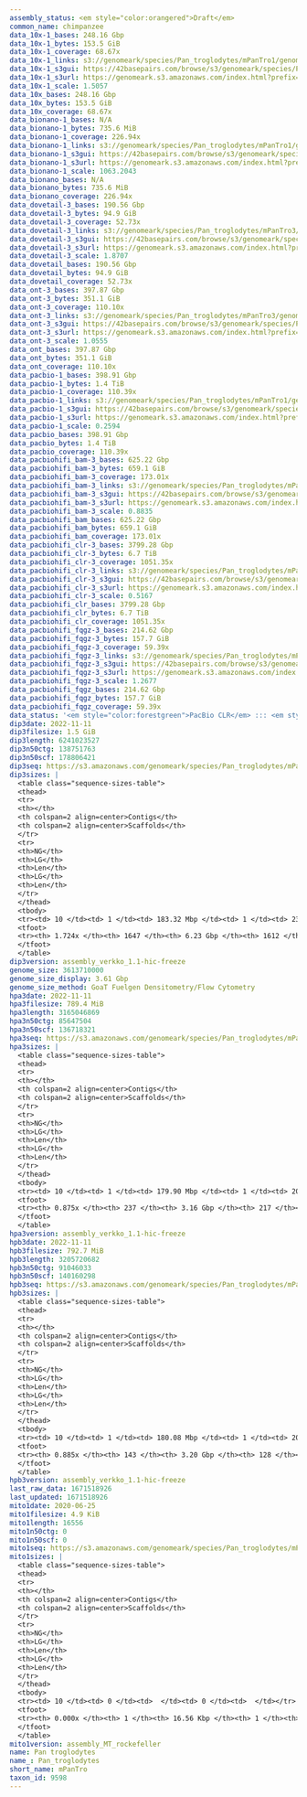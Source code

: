 ```yaml
---
assembly_status: <em style="color:orangered">Draft</em>
common_name: chimpanzee
data_10x-1_bases: 248.16 Gbp
data_10x-1_bytes: 153.5 GiB
data_10x-1_coverage: 68.67x
data_10x-1_links: s3://genomeark/species/Pan_troglodytes/mPanTro1/genomic_data/10x/<br>
data_10x-1_s3gui: https://42basepairs.com/browse/s3/genomeark/species/Pan_troglodytes/mPanTro1/genomic_data/10x/
data_10x-1_s3url: https://genomeark.s3.amazonaws.com/index.html?prefix=species/Pan_troglodytes/mPanTro1/genomic_data/10x/
data_10x-1_scale: 1.5057
data_10x_bases: 248.16 Gbp
data_10x_bytes: 153.5 GiB
data_10x_coverage: 68.67x
data_bionano-1_bases: N/A
data_bionano-1_bytes: 735.6 MiB
data_bionano-1_coverage: 226.94x
data_bionano-1_links: s3://genomeark/species/Pan_troglodytes/mPanTro1/genomic_data/bionano/<br>
data_bionano-1_s3gui: https://42basepairs.com/browse/s3/genomeark/species/Pan_troglodytes/mPanTro1/genomic_data/bionano/
data_bionano-1_s3url: https://genomeark.s3.amazonaws.com/index.html?prefix=species/Pan_troglodytes/mPanTro1/genomic_data/bionano/
data_bionano-1_scale: 1063.2043
data_bionano_bases: N/A
data_bionano_bytes: 735.6 MiB
data_bionano_coverage: 226.94x
data_dovetail-3_bases: 190.56 Gbp
data_dovetail-3_bytes: 94.9 GiB
data_dovetail-3_coverage: 52.73x
data_dovetail-3_links: s3://genomeark/species/Pan_troglodytes/mPanTro3/genomic_data/dovetail/<br>
data_dovetail-3_s3gui: https://42basepairs.com/browse/s3/genomeark/species/Pan_troglodytes/mPanTro3/genomic_data/dovetail/
data_dovetail-3_s3url: https://genomeark.s3.amazonaws.com/index.html?prefix=species/Pan_troglodytes/mPanTro3/genomic_data/dovetail/
data_dovetail-3_scale: 1.8707
data_dovetail_bases: 190.56 Gbp
data_dovetail_bytes: 94.9 GiB
data_dovetail_coverage: 52.73x
data_ont-3_bases: 397.87 Gbp
data_ont-3_bytes: 351.1 GiB
data_ont-3_coverage: 110.10x
data_ont-3_links: s3://genomeark/species/Pan_troglodytes/mPanTro3/genomic_data/ont/<br>
data_ont-3_s3gui: https://42basepairs.com/browse/s3/genomeark/species/Pan_troglodytes/mPanTro3/genomic_data/ont/
data_ont-3_s3url: https://genomeark.s3.amazonaws.com/index.html?prefix=species/Pan_troglodytes/mPanTro3/genomic_data/ont/
data_ont-3_scale: 1.0555
data_ont_bases: 397.87 Gbp
data_ont_bytes: 351.1 GiB
data_ont_coverage: 110.10x
data_pacbio-1_bases: 398.91 Gbp
data_pacbio-1_bytes: 1.4 TiB
data_pacbio-1_coverage: 110.39x
data_pacbio-1_links: s3://genomeark/species/Pan_troglodytes/mPanTro1/genomic_data/pacbio/<br>
data_pacbio-1_s3gui: https://42basepairs.com/browse/s3/genomeark/species/Pan_troglodytes/mPanTro1/genomic_data/pacbio/
data_pacbio-1_s3url: https://genomeark.s3.amazonaws.com/index.html?prefix=species/Pan_troglodytes/mPanTro1/genomic_data/pacbio/
data_pacbio-1_scale: 0.2594
data_pacbio_bases: 398.91 Gbp
data_pacbio_bytes: 1.4 TiB
data_pacbio_coverage: 110.39x
data_pacbiohifi_bam-3_bases: 625.22 Gbp
data_pacbiohifi_bam-3_bytes: 659.1 GiB
data_pacbiohifi_bam-3_coverage: 173.01x
data_pacbiohifi_bam-3_links: s3://genomeark/species/Pan_troglodytes/mPanTro3/genomic_data/pacbio_hifi/<br>
data_pacbiohifi_bam-3_s3gui: https://42basepairs.com/browse/s3/genomeark/species/Pan_troglodytes/mPanTro3/genomic_data/pacbio_hifi/
data_pacbiohifi_bam-3_s3url: https://genomeark.s3.amazonaws.com/index.html?prefix=species/Pan_troglodytes/mPanTro3/genomic_data/pacbio_hifi/
data_pacbiohifi_bam-3_scale: 0.8835
data_pacbiohifi_bam_bases: 625.22 Gbp
data_pacbiohifi_bam_bytes: 659.1 GiB
data_pacbiohifi_bam_coverage: 173.01x
data_pacbiohifi_clr-3_bases: 3799.28 Gbp
data_pacbiohifi_clr-3_bytes: 6.7 TiB
data_pacbiohifi_clr-3_coverage: 1051.35x
data_pacbiohifi_clr-3_links: s3://genomeark/species/Pan_troglodytes/mPanTro3/genomic_data/pacbio_hifi/<br>
data_pacbiohifi_clr-3_s3gui: https://42basepairs.com/browse/s3/genomeark/species/Pan_troglodytes/mPanTro3/genomic_data/pacbio_hifi/
data_pacbiohifi_clr-3_s3url: https://genomeark.s3.amazonaws.com/index.html?prefix=species/Pan_troglodytes/mPanTro3/genomic_data/pacbio_hifi/
data_pacbiohifi_clr-3_scale: 0.5167
data_pacbiohifi_clr_bases: 3799.28 Gbp
data_pacbiohifi_clr_bytes: 6.7 TiB
data_pacbiohifi_clr_coverage: 1051.35x
data_pacbiohifi_fqgz-3_bases: 214.62 Gbp
data_pacbiohifi_fqgz-3_bytes: 157.7 GiB
data_pacbiohifi_fqgz-3_coverage: 59.39x
data_pacbiohifi_fqgz-3_links: s3://genomeark/species/Pan_troglodytes/mPanTro3/genomic_data/pacbio_hifi/<br>
data_pacbiohifi_fqgz-3_s3gui: https://42basepairs.com/browse/s3/genomeark/species/Pan_troglodytes/mPanTro3/genomic_data/pacbio_hifi/
data_pacbiohifi_fqgz-3_s3url: https://genomeark.s3.amazonaws.com/index.html?prefix=species/Pan_troglodytes/mPanTro3/genomic_data/pacbio_hifi/
data_pacbiohifi_fqgz-3_scale: 1.2677
data_pacbiohifi_fqgz_bases: 214.62 Gbp
data_pacbiohifi_fqgz_bytes: 157.7 GiB
data_pacbiohifi_fqgz_coverage: 59.39x
data_status: '<em style="color:forestgreen">PacBio CLR</em> ::: <em style="color:forestgreen">PacBio HiFi</em> ::: <em style="color:forestgreen">ONT Simplex</em> ::: <em style="color:forestgreen">10x</em> ::: <em style="color:forestgreen">Dovetail</em>'
dip3date: 2022-11-11
dip3filesize: 1.5 GiB
dip3length: 6241023527
dip3n50ctg: 138751763
dip3n50scf: 178806421
dip3seq: https://s3.amazonaws.com/genomeark/species/Pan_troglodytes/mPanTro3/assembly_verkko_1.1-hic-freeze/mPanTro3.dip.20221111.fasta.gz
dip3sizes: |
  <table class="sequence-sizes-table">
  <thead>
  <tr>
  <th></th>
  <th colspan=2 align=center>Contigs</th>
  <th colspan=2 align=center>Scaffolds</th>
  </tr>
  <tr>
  <th>NG</th>
  <th>LG</th>
  <th>Len</th>
  <th>LG</th>
  <th>Len</th>
  </tr>
  </thead>
  <tbody>
  <tr><td> 10 </td><td> 1 </td><td> 183.32 Mbp </td><td> 1 </td><td> 231.32 Mbp </td></tr>  <tr><td> 20 </td><td> 3 </td><td> 179.90 Mbp </td><td> 3 </td><td> 200.34 Mbp </td></tr>  <tr><td> 30 </td><td> 6 </td><td> 155.69 Mbp </td><td> 5 </td><td> 191.63 Mbp </td></tr>  <tr><td> 40 </td><td> 8 </td><td> 146.35 Mbp </td><td> 7 </td><td> 180.08 Mbp </td></tr>  <tr style="background-color:#cccccc;"><td> 50 </td><td> 10 </td><td style="background-color:#88ff88;"> 138.75 Mbp </td><td> 9 </td><td style="background-color:#88ff88;"> 178.81 Mbp </td></tr>  <tr><td> 60 </td><td> 13 </td><td> 123.69 Mbp </td><td> 11 </td><td> 160.29 Mbp </td></tr>  <tr><td> 70 </td><td> 16 </td><td> 121.74 Mbp </td><td> 13 </td><td> 146.35 Mbp </td></tr>  <tr><td> 80 </td><td> 20 </td><td> 100.84 Mbp </td><td> 16 </td><td> 140.75 Mbp </td></tr>  <tr><td> 90 </td><td> 23 </td><td> 92.35 Mbp </td><td> 18 </td><td> 138.75 Mbp </td></tr>  <tr><td> 100 </td><td> 27 </td><td> 85.65 Mbp </td><td> 21 </td><td> 136.72 Mbp </td></tr>  </tbody>
  <tfoot>
  <tr><th> 1.724x </th><th> 1647 </th><th> 6.23 Gbp </th><th> 1612 </th><th> 6.24 Gbp </th></tr>
  </tfoot>
  </table>
dip3version: assembly_verkko_1.1-hic-freeze
genome_size: 3613710000
genome_size_display: 3.61 Gbp
genome_size_method: GoaT Fuelgen Densitometry/Flow Cytometry
hpa3date: 2022-11-11
hpa3filesize: 789.4 MiB
hpa3length: 3165046869
hpa3n50ctg: 85647504
hpa3n50scf: 136718321
hpa3seq: https://s3.amazonaws.com/genomeark/species/Pan_troglodytes/mPanTro3/assembly_verkko_1.1-hic-freeze/mPanTro3.hap1.20221111.fasta.gz
hpa3sizes: |
  <table class="sequence-sizes-table">
  <thead>
  <tr>
  <th></th>
  <th colspan=2 align=center>Contigs</th>
  <th colspan=2 align=center>Scaffolds</th>
  </tr>
  <tr>
  <th>NG</th>
  <th>LG</th>
  <th>Len</th>
  <th>LG</th>
  <th>Len</th>
  </tr>
  </thead>
  <tbody>
  <tr><td> 10 </td><td> 1 </td><td> 179.90 Mbp </td><td> 1 </td><td> 201.49 Mbp </td></tr>  <tr><td> 20 </td><td> 4 </td><td> 138.75 Mbp </td><td> 3 </td><td> 183.32 Mbp </td></tr>  <tr><td> 30 </td><td> 7 </td><td> 121.74 Mbp </td><td> 5 </td><td> 160.29 Mbp </td></tr>  <tr><td> 40 </td><td> 10 </td><td> 98.28 Mbp </td><td> 7 </td><td> 144.39 Mbp </td></tr>  <tr style="background-color:#cccccc;"><td> 50 </td><td> 14 </td><td style="background-color:#88ff88;"> 85.65 Mbp </td><td> 10 </td><td style="background-color:#88ff88;"> 136.72 Mbp </td></tr>  <tr><td> 60 </td><td> 18 </td><td> 67.50 Mbp </td><td> 13 </td><td> 115.56 Mbp </td></tr>  <tr><td> 70 </td><td> 24 </td><td> 51.34 Mbp </td><td> 17 </td><td> 89.63 Mbp </td></tr>  <tr><td> 80 </td><td> 33 </td><td> 30.92 Mbp </td><td> 21 </td><td> 52.55 Mbp </td></tr>  <tr><td> 90 </td><td> 0 </td><td>  </td><td> 0 </td><td>  </td></tr>  <tr><td> 100 </td><td> 0 </td><td>  </td><td> 0 </td><td>  </td></tr>  </tbody>
  <tfoot>
  <tr><th> 0.875x </th><th> 237 </th><th> 3.16 Gbp </th><th> 217 </th><th> 3.17 Gbp </th></tr>
  </tfoot>
  </table>
hpa3version: assembly_verkko_1.1-hic-freeze
hpb3date: 2022-11-11
hpb3filesize: 792.7 MiB
hpb3length: 3205720682
hpb3n50ctg: 91046033
hpb3n50scf: 140160298
hpb3seq: https://s3.amazonaws.com/genomeark/species/Pan_troglodytes/mPanTro3/assembly_verkko_1.1-hic-freeze/mPanTro3.hap2.20221111.fasta.gz
hpb3sizes: |
  <table class="sequence-sizes-table">
  <thead>
  <tr>
  <th></th>
  <th colspan=2 align=center>Contigs</th>
  <th colspan=2 align=center>Scaffolds</th>
  </tr>
  <tr>
  <th>NG</th>
  <th>LG</th>
  <th>Len</th>
  <th>LG</th>
  <th>Len</th>
  </tr>
  </thead>
  <tbody>
  <tr><td> 10 </td><td> 1 </td><td> 180.08 Mbp </td><td> 1 </td><td> 200.34 Mbp </td></tr>  <tr><td> 20 </td><td> 4 </td><td> 153.89 Mbp </td><td> 3 </td><td> 180.08 Mbp </td></tr>  <tr><td> 30 </td><td> 6 </td><td> 140.16 Mbp </td><td> 5 </td><td> 163.86 Mbp </td></tr>  <tr><td> 40 </td><td> 9 </td><td> 121.99 Mbp </td><td> 7 </td><td> 146.35 Mbp </td></tr>  <tr style="background-color:#cccccc;"><td> 50 </td><td> 12 </td><td style="background-color:#88ff88;"> 91.05 Mbp </td><td> 10 </td><td style="background-color:#88ff88;"> 140.16 Mbp </td></tr>  <tr><td> 60 </td><td> 17 </td><td> 73.84 Mbp </td><td> 13 </td><td> 121.99 Mbp </td></tr>  <tr><td> 70 </td><td> 22 </td><td> 59.60 Mbp </td><td> 16 </td><td> 97.36 Mbp </td></tr>  <tr><td> 80 </td><td> 30 </td><td> 36.45 Mbp </td><td> 21 </td><td> 44.96 Mbp </td></tr>  <tr><td> 90 </td><td> 0 </td><td>  </td><td> 0 </td><td>  </td></tr>  <tr><td> 100 </td><td> 0 </td><td>  </td><td> 0 </td><td>  </td></tr>  </tbody>
  <tfoot>
  <tr><th> 0.885x </th><th> 143 </th><th> 3.20 Gbp </th><th> 128 </th><th> 3.21 Gbp </th></tr>
  </tfoot>
  </table>
hpb3version: assembly_verkko_1.1-hic-freeze
last_raw_data: 1671518926
last_updated: 1671518926
mito1date: 2020-06-25
mito1filesize: 4.9 KiB
mito1length: 16556
mito1n50ctg: 0
mito1n50scf: 0
mito1seq: https://s3.amazonaws.com/genomeark/species/Pan_troglodytes/mPanTro1/assembly_MT_rockefeller/mPanTro1.MT.20200625.fasta.gz
mito1sizes: |
  <table class="sequence-sizes-table">
  <thead>
  <tr>
  <th></th>
  <th colspan=2 align=center>Contigs</th>
  <th colspan=2 align=center>Scaffolds</th>
  </tr>
  <tr>
  <th>NG</th>
  <th>LG</th>
  <th>Len</th>
  <th>LG</th>
  <th>Len</th>
  </tr>
  </thead>
  <tbody>
  <tr><td> 10 </td><td> 0 </td><td>  </td><td> 0 </td><td>  </td></tr>  <tr><td> 20 </td><td> 0 </td><td>  </td><td> 0 </td><td>  </td></tr>  <tr><td> 30 </td><td> 0 </td><td>  </td><td> 0 </td><td>  </td></tr>  <tr><td> 40 </td><td> 0 </td><td>  </td><td> 0 </td><td>  </td></tr>  <tr style="background-color:#cccccc;"><td> 50 </td><td> 0 </td><td style="background-color:#ff8888;">  </td><td> 0 </td><td style="background-color:#ff8888;">  </td></tr>  <tr><td> 60 </td><td> 0 </td><td>  </td><td> 0 </td><td>  </td></tr>  <tr><td> 70 </td><td> 0 </td><td>  </td><td> 0 </td><td>  </td></tr>  <tr><td> 80 </td><td> 0 </td><td>  </td><td> 0 </td><td>  </td></tr>  <tr><td> 90 </td><td> 0 </td><td>  </td><td> 0 </td><td>  </td></tr>  <tr><td> 100 </td><td> 0 </td><td>  </td><td> 0 </td><td>  </td></tr>  </tbody>
  <tfoot>
  <tr><th> 0.000x </th><th> 1 </th><th> 16.56 Kbp </th><th> 1 </th><th> 16.56 Kbp </th></tr>
  </tfoot>
  </table>
mito1version: assembly_MT_rockefeller
name: Pan troglodytes
name_: Pan_troglodytes
short_name: mPanTro
taxon_id: 9598
---
```

